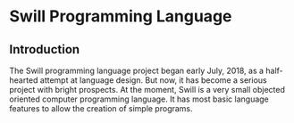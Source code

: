# Swill Programming Language
<h2>Introduction</h2>
The Swill programming language project began early July, 2018, as a half-hearted attempt at language design. But now, it has become a serious project with bright prospects. At the moment, Swill is a very small objected oriented computer programming language. It has most basic language features to allow the creation of simple programs.

